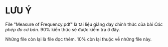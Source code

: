 # LƯU Ý

File "Measure of Frequency.pdf" là tài liệu giảng dạy chính thức của bài _Các phép đo cơ bản_. 90% kiến thức sẽ được kiểm tra ở đây.

Những file còn lại là file đọc thêm. 10% còn lại thuộc về những file này.
